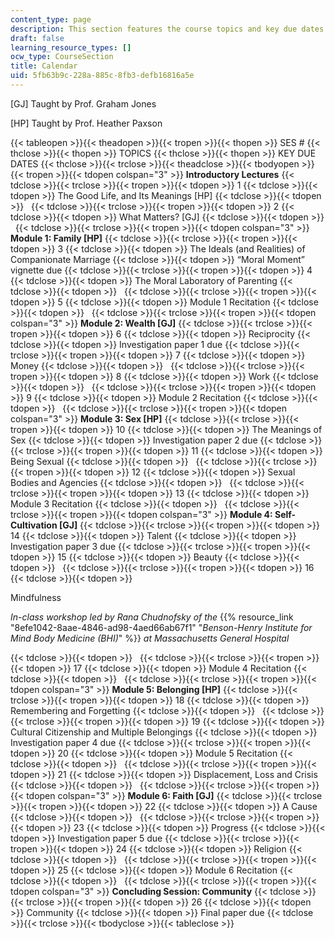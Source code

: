 ```yaml
---
content_type: page
description: This section features the course topics and key due dates.
draft: false
learning_resource_types: []
ocw_type: CourseSection
title: Calendar
uid: 5fb63b9c-228a-885c-8fb3-defb16816a5e
---
```

\[GJ\] Taught by Prof. Graham Jones

\[HP\] Taught by Prof. Heather Paxson

{{< tableopen >}}{{< theadopen >}}{{< tropen >}}{{< thopen >}}
SES #
{{< thclose >}}{{< thopen >}}
TOPICS
{{< thclose >}}{{< thopen >}}
KEY DUE DATES
{{< thclose >}}{{< trclose >}}{{< theadclose >}}{{< tbodyopen >}}{{< tropen >}}{{< tdopen colspan="3" >}}
**Introductory Lectures**
{{< tdclose >}}{{< trclose >}}{{< tropen >}}{{< tdopen >}}
1
{{< tdclose >}}{{< tdopen >}}
The Good Life, and Its Meanings \[HP\]
{{< tdclose >}}{{< tdopen >}}
 
{{< tdclose >}}{{< trclose >}}{{< tropen >}}{{< tdopen >}}
2
{{< tdclose >}}{{< tdopen >}}
What Matters? \[GJ\]
{{< tdclose >}}{{< tdopen >}}
 
{{< tdclose >}}{{< trclose >}}{{< tropen >}}{{< tdopen colspan="3" >}}
**Module 1: Family \[HP\]**
{{< tdclose >}}{{< trclose >}}{{< tropen >}}{{< tdopen >}}
3
{{< tdclose >}}{{< tdopen >}}
The Ideals (and Realities) of Companionate Marriage
{{< tdclose >}}{{< tdopen >}}
“Moral Moment” vignette due
{{< tdclose >}}{{< trclose >}}{{< tropen >}}{{< tdopen >}}
4
{{< tdclose >}}{{< tdopen >}}
The Moral Laboratory of Parenting
{{< tdclose >}}{{< tdopen >}}
 
{{< tdclose >}}{{< trclose >}}{{< tropen >}}{{< tdopen >}}
5
{{< tdclose >}}{{< tdopen >}}
Module 1 Recitation
{{< tdclose >}}{{< tdopen >}}
 
{{< tdclose >}}{{< trclose >}}{{< tropen >}}{{< tdopen colspan="3" >}}
**Module 2: Wealth \[GJ\]**
{{< tdclose >}}{{< trclose >}}{{< tropen >}}{{< tdopen >}}
6
{{< tdclose >}}{{< tdopen >}}
Reciprocity
{{< tdclose >}}{{< tdopen >}}
Investigation paper 1 due
{{< tdclose >}}{{< trclose >}}{{< tropen >}}{{< tdopen >}}
7
{{< tdclose >}}{{< tdopen >}}
Money
{{< tdclose >}}{{< tdopen >}}
 
{{< tdclose >}}{{< trclose >}}{{< tropen >}}{{< tdopen >}}
8
{{< tdclose >}}{{< tdopen >}}
Work
{{< tdclose >}}{{< tdopen >}}
 
{{< tdclose >}}{{< trclose >}}{{< tropen >}}{{< tdopen >}}
9
{{< tdclose >}}{{< tdopen >}}
Module 2 Recitation
{{< tdclose >}}{{< tdopen >}}
 
{{< tdclose >}}{{< trclose >}}{{< tropen >}}{{< tdopen colspan="3" >}}
**Module 3: Sex \[HP\]**
{{< tdclose >}}{{< trclose >}}{{< tropen >}}{{< tdopen >}}
10
{{< tdclose >}}{{< tdopen >}}
The Meanings of Sex
{{< tdclose >}}{{< tdopen >}}
Investigation paper 2 due
{{< tdclose >}}{{< trclose >}}{{< tropen >}}{{< tdopen >}}
11
{{< tdclose >}}{{< tdopen >}}
Being Sexual
{{< tdclose >}}{{< tdopen >}}
 
{{< tdclose >}}{{< trclose >}}{{< tropen >}}{{< tdopen >}}
12
{{< tdclose >}}{{< tdopen >}}
Sexual Bodies and Agencies
{{< tdclose >}}{{< tdopen >}}
 
{{< tdclose >}}{{< trclose >}}{{< tropen >}}{{< tdopen >}}
13
{{< tdclose >}}{{< tdopen >}}
Module 3 Recitation
{{< tdclose >}}{{< tdopen >}}
 
{{< tdclose >}}{{< trclose >}}{{< tropen >}}{{< tdopen colspan="3" >}}
**Module 4: Self-Cultivation \[GJ\]**
{{< tdclose >}}{{< trclose >}}{{< tropen >}}{{< tdopen >}}
14
{{< tdclose >}}{{< tdopen >}}
Talent
{{< tdclose >}}{{< tdopen >}}
Investigation paper 3 due
{{< tdclose >}}{{< trclose >}}{{< tropen >}}{{< tdopen >}}
15
{{< tdclose >}}{{< tdopen >}}
Beauty
{{< tdclose >}}{{< tdopen >}}
 
{{< tdclose >}}{{< trclose >}}{{< tropen >}}{{< tdopen >}}
16
{{< tdclose >}}{{< tdopen >}}

Mindfulness

*In-class workshop led by Rana Chudnofsky of the* {{% resource_link "8efe1042-8aae-4846-ad98-4aed66ab67f1" "*Benson-Henry Institute for Mind Body Medicine (BHI)*" %}} *at Massachusetts General Hospital*

{{< tdclose >}}{{< tdopen >}}
 
{{< tdclose >}}{{< trclose >}}{{< tropen >}}{{< tdopen >}}
17
{{< tdclose >}}{{< tdopen >}}
Module 4 Recitation
{{< tdclose >}}{{< tdopen >}}
 
{{< tdclose >}}{{< trclose >}}{{< tropen >}}{{< tdopen colspan="3" >}}
**Module 5: Belonging \[HP\]**
{{< tdclose >}}{{< trclose >}}{{< tropen >}}{{< tdopen >}}
18
{{< tdclose >}}{{< tdopen >}}
Remembering and Forgetting
{{< tdclose >}}{{< tdopen >}}
 
{{< tdclose >}}{{< trclose >}}{{< tropen >}}{{< tdopen >}}
19
{{< tdclose >}}{{< tdopen >}}
Cultural Citizenship and Multiple Belongings
{{< tdclose >}}{{< tdopen >}}
Investigation paper 4 due
{{< tdclose >}}{{< trclose >}}{{< tropen >}}{{< tdopen >}}
20
{{< tdclose >}}{{< tdopen >}}
Module 5 Recitation
{{< tdclose >}}{{< tdopen >}}
 
{{< tdclose >}}{{< trclose >}}{{< tropen >}}{{< tdopen >}}
21
{{< tdclose >}}{{< tdopen >}}
Displacement, Loss and Crisis
{{< tdclose >}}{{< tdopen >}}
 
{{< tdclose >}}{{< trclose >}}{{< tropen >}}{{< tdopen colspan="3" >}}
**Module 6: Faith \[GJ\]**
{{< tdclose >}}{{< trclose >}}{{< tropen >}}{{< tdopen >}}
22
{{< tdclose >}}{{< tdopen >}}
A Cause
{{< tdclose >}}{{< tdopen >}}
 
{{< tdclose >}}{{< trclose >}}{{< tropen >}}{{< tdopen >}}
23
{{< tdclose >}}{{< tdopen >}}
Progress
{{< tdclose >}}{{< tdopen >}}
Investigation paper 5 due
{{< tdclose >}}{{< trclose >}}{{< tropen >}}{{< tdopen >}}
24
{{< tdclose >}}{{< tdopen >}}
Religion
{{< tdclose >}}{{< tdopen >}}
 
{{< tdclose >}}{{< trclose >}}{{< tropen >}}{{< tdopen >}}
25
{{< tdclose >}}{{< tdopen >}}
Module 6 Recitation
{{< tdclose >}}{{< tdopen >}}
 
{{< tdclose >}}{{< trclose >}}{{< tropen >}}{{< tdopen colspan="3" >}}
**Concluding Session: Community**
{{< tdclose >}}{{< trclose >}}{{< tropen >}}{{< tdopen >}}
26
{{< tdclose >}}{{< tdopen >}}
Community
{{< tdclose >}}{{< tdopen >}}
Final paper due
{{< tdclose >}}{{< trclose >}}{{< tbodyclose >}}{{< tableclose >}}